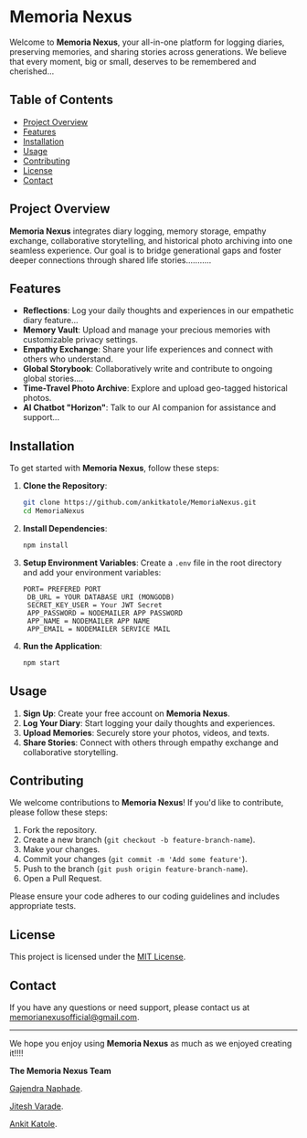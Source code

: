 # Memoria Nexus

Welcome to **Memoria Nexus**, your all-in-one platform for logging diaries, preserving memories, and sharing stories across generations. We believe that every moment, big or small, deserves to be remembered and cherished...

## Table of Contents

- [Project Overview](#project-overview)
- [Features](#features)
- [Installation](#installation)
- [Usage](#usage)
- [Contributing](#contributing)
- [License](#license)
- [Contact](#contact)

## Project Overview

**Memoria Nexus** integrates diary logging, memory storage, empathy exchange, collaborative storytelling, and historical photo archiving into one seamless experience. Our goal is to bridge generational gaps and foster deeper connections through shared life stories...........

## Features

- **Reflections**: Log your daily thoughts and experiences in our empathetic diary feature...
- **Memory Vault**: Upload and manage your precious memories with customizable privacy settings.
- **Empathy Exchange**: Share your life experiences and connect with others who understand.
- **Global Storybook**: Collaboratively write and contribute to ongoing global stories....
- **Time-Travel Photo Archive**: Explore and upload geo-tagged historical photos.
- **AI Chatbot "Horizon"**: Talk to our AI companion for assistance and support...

## Installation

To get started with **Memoria Nexus**, follow these steps:

1. **Clone the Repository**:
   ```bash
   git clone https://github.com/ankitkatole/MemoriaNexus.git
   cd MemoriaNexus
   ```

2. **Install Dependencies**:
   ```bash
   npm install
   ```

3. **Setup Environment Variables**:
   Create a `.env` file in the root directory and add your environment variables:
   ```plaintext
   PORT= PREFERED PORT
    DB_URL = YOUR DATABASE URI (MONGODB)
    SECRET_KEY_USER = Your JWT Secret
    APP_PASSWORD = NODEMAILER APP PASSWORD
    APP_NAME = NODEMAILER APP NAME
    APP_EMAIL = NODEMAILER SERVICE MAIL
   ```

4. **Run the Application**:
   ```bash
   npm start
   ```

## Usage

1. **Sign Up**: Create your free account on **Memoria Nexus**.
2. **Log Your Diary**: Start logging your daily thoughts and experiences.
3. **Upload Memories**: Securely store your photos, videos, and texts.
4. **Share Stories**: Connect with others through empathy exchange and collaborative storytelling.

## Contributing

We welcome contributions to **Memoria Nexus**! If you'd like to contribute, please follow these steps:

1. Fork the repository.
2. Create a new branch (`git checkout -b feature-branch-name`).
3. Make your changes.
4. Commit your changes (`git commit -m 'Add some feature'`).
5. Push to the branch (`git push origin feature-branch-name`).
6. Open a Pull Request.

Please ensure your code adheres to our coding guidelines and includes appropriate tests.

## License

This project is licensed under the [MIT License](LICENSE).

## Contact

If you have any questions or need support, please contact us at [memorianexusofficial@gmail.com](mailto:memorianexusofficial@gmail.com).

---

We hope you enjoy using **Memoria Nexus** as much as we enjoyed creating it!!!!

**The Memoria Nexus Team**

[Gajendra Naphade](https://github.com/gajju44).

[Jitesh Varade](https://github.com/jiteshvarade).


[Ankit Katole](https://github.com/ankitkatole).


